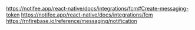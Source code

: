 https://notifee.app/react-native/docs/integrations/fcm#Create-messaging-token
https://notifee.app/react-native/docs/integrations/fcm
https://rnfirebase.io/reference/messaging/notification
<!--stackedit_data:
eyJoaXN0b3J5IjpbLTExMDUxNjQyMSwtOTQ0ODk1MDJdfQ==
-->